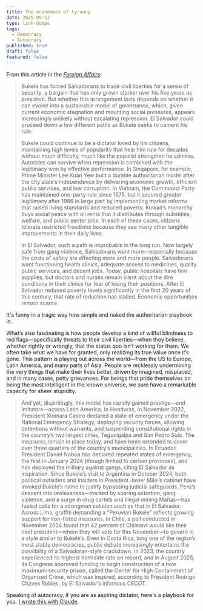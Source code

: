 ```yaml
---
title: The economics of tyranny
date: 2025-09-12
type: link-dumps
tags:
  - Democracy
  - Autocracy
published: true
draft: false
featured: false
---
```

From this article in the [_Foreign Affairs_](https://www.foreignaffairs.com/salvador/does-bukele-model-have-future)_:_

> Bukele has forced Salvadorans to trade civil liberties for a sense of security, a bargain that has only grown starker over his five years as president. But whether this arrangement lasts depends on whether it can evolve into a sustainable model of governance, which, given current economic stagnation and mounting social pressures, appears increasingly unlikely without escalating repression. El Salvador could proceed down a few different paths as Bukele seeks to cement his rule.
> 
> Bukele could continue to be a dictator loved by his citizens, maintaining high levels of popularity that help him rule for decades without much difficulty, much like the populist strongmen he admires. Autocrats can survive when repression is combined with the legitimacy won by effective performance. In Singapore, for example, Prime Minister Lee Kuan Yew built a durable authoritarian model after the city state’s independence by delivering economic growth, efficient public services, and low corruption. In Vietnam, the Communist Party has maintained one-party rule since 1975, but it secured greater legitimacy after 1986 in large part by implementing market reforms that raised living standards and reduced poverty. Kuwait’s monarchy buys social peace with oil rents that it distributes through subsidies, welfare, and public sector jobs. In each of these cases, citizens tolerate restricted freedoms because they see many other tangible improvements in their daily lives.
> 
> In El Salvador, such a path is improbable in the long run. Now largely safe from gang violence, Salvadorans want more—especially because the costs of safety are affecting more and more people. Salvadorans want functioning health clinics, adequate access to medicines, quality public services, and decent jobs. Today, public hospitals have few supplies, but doctors and nurses remain silent about the dire conditions in their clinics for fear of losing their positions. After El Salvador reduced poverty levels significantly in the first 20 years of this century, that rate of reduction has stalled. Economic opportunities remain scarce.

It's funny in a tragic way how simple and naked the authoritarian playbook is.

What’s also fascinating is how people develop a kind of willful blindness to red flags—specifically threats to their civil liberties—when they believe, whether rightly or wrongly, that the status quo isn’t working for them. We often take what we have for granted, only realizing its true value once it’s gone. This pattern is playing out across the world—from the US to Europe, Latin America, and many parts of Asia. People are recklessly undermining the very things that make their lives better, driven by imagined, misplaced, and in many cases, petty grievances. For beings that pride themselves on being the most intelligent in the known universe, we sure have a remarkable capacity for sheer stupidity.

> And yet, dispiritingly, this model has rapidly gained prestige—and imitators—across Latin America. In Honduras, in November 2022, President Xiomara Castro declared a state of emergency under the National Emergency Strategy, deploying security forces, allowing detentions without warrants, and suspending constitutional rights in the country’s two largest cities, Tegucigalpa and San Pedro Sula. The measures remain in place today, and have been extended to cover over three quarters of the country’s municipalities. In Ecuador, President Daniel Noboa has declared repeated states of emergency, the first in January 2024 (though limited to certain provinces), and has deployed the military against gangs, citing El Salvador as inspiration. Since Bukele’s visit to Argentina in October 2024, both political outsiders and insiders in President Javier Milei’s cabinet have invoked Bukele’s name to justify bypassing judicial safeguards. Peru’s descent into lawlessness—marked by soaring extortion, gang violence, and a surge in drug cartels and illegal mining Mafias—has fueled calls for a strongman solution such as that in El Salvador. Across Lima, graffiti demanding a “Peruvian Bukele” reflects growing support for iron-fisted measures. In Chile, a poll conducted in November 2024 found that 42 percent of Chileans would like their next president—whom they will vote for this November—to govern in a style similar to Bukele’s. Even in Costa Rica, long one of the region’s most stable democracies, public debate increasingly entertains the possibility of a Salvadoran-style crackdown. In 2023, the country experienced its highest homicide rate on record, and in August 2025, its Congress approved funding to begin construction of a new maximum-security prison, called the Center for High Containment of Organized Crime, which was inspired, according to President Rodrigo Chaves Robles, by El Salvador’s infamous CECOT.

Speaking of autocracy, if you are as aspiring dictator, here's a playbook for you. [I wrote this with Claude](https://bhuvan.substack.com/p/slouching-toward-idiocracy).